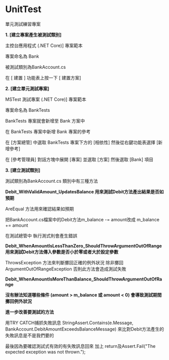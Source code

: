 # UnitTest
單元測試練習專案

**1. [建立專案產生被測試類別]** 

主控台應用程式 (.NET Core)] 專案範本

專案命名為 Bank

被測試類別為BankAccount.cs

在 [ 建置 ] 功能表上按一下 [ 建置方案]

**2. [建立單元測試專案]**

MSTest 測試專案 (.NET Core)] 專案範本

專案命名為 BankTests

BankTests 專案就會新增至 Bank 方案中

在 BankTests 專案中新增 Bank 專案的參考

在 [方案總管] 中選取 BankTests 專案下方的 [相依性] 然後從右鍵功能表選擇 [新增參考]

在 [參考管理員] 對話方塊中展開 [專案] 並選取 [方案] 然後選取 [Bank] 項目

**3. [建立測試類別]**

測試類別為BankAccount.cs 類別中有三種方法

**Debit_WithValidAmount_UpdatesBalance 用來測試Debit方法產出結果是否如預期**

AreEqual 方法用來確認結果如預期

把BankAccount.cs檔案中的Debit方法m_balance -= amount改成 m_balance += amount 

在測試總管中 執行測式則會產生錯誤

**Debit_WhenAmountIsLessThanZero_ShouldThrowArgumentOutOfRange 用來測試Debit方法傳入參數是否小於零或者大於設定參數**

ThrowsException 方法來判斷擲回正確的例外狀況  除非擲回 ArgumentOutOfRangeException 否則此方法會造成測試失敗


**Debit_WhenAmountIsMoreThanBalance_ShouldThrowArgumentOutOfRange**

**沒有辦法知道哪些條件 (amount > m_balance 或 amount < 0) 會導致測試期間擲回例外狀況**

 **進一步改善要測試的方法**
 
 用TRY CATCH捕抓失敗訊息
 StringAssert.Contains(e.Message, BankAccount.DebitAmountExceedsBalanceMessage) 來比對Debit方法產生的失敗訊息是不是我們要的
 
 最後因為要確認測試式有效的有失敗訊息回來 加上 return及Assert.Fail("The expected exception was not thrown.");
 
